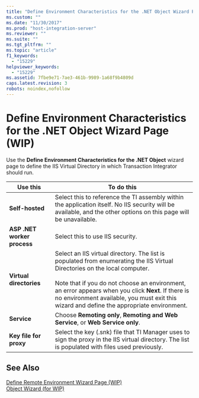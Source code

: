 ```yaml
---
title: "Define Environment Characteristics for the .NET Object Wizard Page (WIP)2 | Microsoft Docs"
ms.custom: ""
ms.date: "11/30/2017"
ms.prod: "host-integration-server"
ms.reviewer: ""
ms.suite: ""
ms.tgt_pltfrm: ""
ms.topic: "article"
f1_keywords: 
  - "15229"
helpviewer_keywords: 
  - "15229"
ms.assetid: 7fbe9e71-7ae3-461b-9989-1a68f9b4809d
caps.latest.revision: 3
robots: noindex,nofollow
---
```

# Define Environment Characteristics for the .NET Object Wizard Page (WIP)
Use the **Define Environment Characteristics for the .NET Object** wizard page to define the IIS Virtual Directory in which Transaction Integrator should run.  
  
|Use this|To do this|  
|--------------|----------------|  
|**Self-hosted**|Select this to reference the TI assembly within the application itself. No IIS security will be available, and the other options on this page will be unavailable.|  
|**ASP .NET worker process**|Select this to use IIS security.|  
|**Virtual directories**|Select an IIS virtual directory. The list is populated from enumerating the IIS Virtual Directories on the local computer.<br /><br /> Note that if you do not choose an environment, an error appears when you click **Next**. If there is no environment available, you must exit this wizard and define the appropriate environment.|  
|**Service**|Choose **Remoting only**, **Remoting and Web Service**, or **Web Service only**.|  
|**Key file for proxy**|Select the key (.snk) file that TI Manager uses to sign the proxy in the IIS virtual directory. The list is populated with files used previously.|  
  
## See Also  
 [Define Remote Environment Wizard Page (WIP)](../core/define-remote-environment-wizard-page-wip-2.md)   
 [Object Wizard (for WIP)](../core/object-wizard-for-wip-2.md)